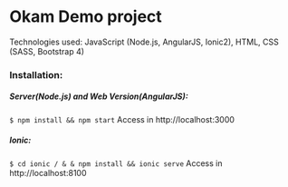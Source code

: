 # Okam Demo project

Technologies used: JavaScript (Node.js, AngularJS, Ionic2), HTML, CSS (SASS, Bootstrap 4)

### Installation:

##### Server(Node.js) and Web Version(AngularJS):
`$ npm install && npm start`
Access in http://localhost:3000

##### Ionic:
`$ cd ionic / & & npm install && ionic serve`
Access in http://localhost:8100